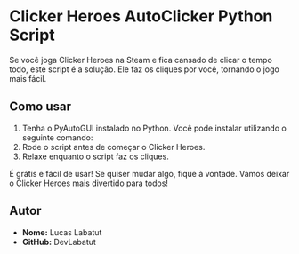 # Clicker Heroes AutoClicker Python Script

Se você joga Clicker Heroes na Steam e fica cansado de clicar o tempo todo, este script é a solução. Ele faz os cliques por você, tornando o jogo mais fácil.

## Como usar

1. Tenha o PyAutoGUI instalado no Python. Você pode instalar utilizando o seguinte comando:
2. Rode o script antes de começar o Clicker Heroes.
3. Relaxe enquanto o script faz os cliques.

É grátis e fácil de usar! Se quiser mudar algo, fique à vontade. Vamos deixar o Clicker Heroes mais divertido para todos!

## Autor

- **Nome:** Lucas Labatut
- **GitHub:** DevLabatut
